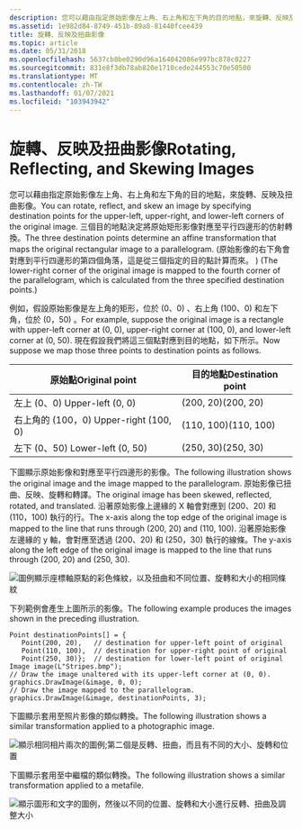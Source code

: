 ```yaml
---
description: 您可以藉由指定原始影像左上角、右上角和左下角的目的地點，來旋轉、反映及扭曲影像。
ms.assetid: 1e982d84-8749-451b-89a8-81440fcee439
title: 旋轉、反映及扭曲影像
ms.topic: article
ms.date: 05/31/2018
ms.openlocfilehash: 5637cb8be0290d96a164042086e997bc878c0227
ms.sourcegitcommit: 831e8f3db78ab820e1710cede244553c70e50500
ms.translationtype: MT
ms.contentlocale: zh-TW
ms.lasthandoff: 01/07/2021
ms.locfileid: "103943942"
---
```

# <a name="rotating-reflecting-and-skewing-images"></a><span data-ttu-id="13ee1-103">旋轉、反映及扭曲影像</span><span class="sxs-lookup"><span data-stu-id="13ee1-103">Rotating, Reflecting, and Skewing Images</span></span>

<span data-ttu-id="13ee1-104">您可以藉由指定原始影像左上角、右上角和左下角的目的地點，來旋轉、反映及扭曲影像。</span><span class="sxs-lookup"><span data-stu-id="13ee1-104">You can rotate, reflect, and skew an image by specifying destination points for the upper-left, upper-right, and lower-left corners of the original image.</span></span> <span data-ttu-id="13ee1-105">三個目的地點決定將原始矩形影像對應至平行四邊形的仿射轉換。</span><span class="sxs-lookup"><span data-stu-id="13ee1-105">The three destination points determine an affine transformation that maps the original rectangular image to a parallelogram.</span></span> <span data-ttu-id="13ee1-106"> (原始影像的右下角會對應到平行四邊形的第四個角落，這是從三個指定的目的點計算而來。 ) </span><span class="sxs-lookup"><span data-stu-id="13ee1-106">(The lower-right corner of the original image is mapped to the fourth corner of the parallelogram, which is calculated from the three specified destination points.)</span></span>

<span data-ttu-id="13ee1-107">例如，假設原始影像是左上角的矩形，位於 (0、0) 、右上角 (100、0) 和左下角，位於 (0，50) 。</span><span class="sxs-lookup"><span data-stu-id="13ee1-107">For example, suppose the original image is a rectangle with upper-left corner at (0, 0), upper-right corner at (100, 0), and lower-left corner at (0, 50).</span></span> <span data-ttu-id="13ee1-108">現在假設我們將這三個點對應到目的地點，如下所示。</span><span class="sxs-lookup"><span data-stu-id="13ee1-108">Now suppose we map those three points to destination points as follows.</span></span>



| <span data-ttu-id="13ee1-109">原始點</span><span class="sxs-lookup"><span data-stu-id="13ee1-109">Original point</span></span>       | <span data-ttu-id="13ee1-110">目的地點</span><span class="sxs-lookup"><span data-stu-id="13ee1-110">Destination point</span></span> |
|----------------------|-------------------|
| <span data-ttu-id="13ee1-111">左上 (0、0) </span><span class="sxs-lookup"><span data-stu-id="13ee1-111">Upper-left (0, 0)</span></span>    | <span data-ttu-id="13ee1-112">(200, 20)</span><span class="sxs-lookup"><span data-stu-id="13ee1-112">(200, 20)</span></span>         |
| <span data-ttu-id="13ee1-113">右上角的 (100，0) </span><span class="sxs-lookup"><span data-stu-id="13ee1-113">Upper-right (100, 0)</span></span> | <span data-ttu-id="13ee1-114">(110, 100)</span><span class="sxs-lookup"><span data-stu-id="13ee1-114">(110, 100)</span></span>        |
| <span data-ttu-id="13ee1-115">左下 (0、50) </span><span class="sxs-lookup"><span data-stu-id="13ee1-115">Lower-left (0, 50)</span></span>   | <span data-ttu-id="13ee1-116">(250, 30)</span><span class="sxs-lookup"><span data-stu-id="13ee1-116">(250, 30)</span></span>         |



 

<span data-ttu-id="13ee1-117">下圖顯示原始影像和對應至平行四邊形的影像。</span><span class="sxs-lookup"><span data-stu-id="13ee1-117">The following illustration shows the original image and the image mapped to the parallelogram.</span></span> <span data-ttu-id="13ee1-118">原始影像已扭曲、反映、旋轉和轉譯。</span><span class="sxs-lookup"><span data-stu-id="13ee1-118">The original image has been skewed, reflected, rotated, and translated.</span></span> <span data-ttu-id="13ee1-119">沿著原始影像上邊緣的 X 軸會對應到 (200、20) 和 (110，100) 執行的行。</span><span class="sxs-lookup"><span data-stu-id="13ee1-119">The x-axis along the top edge of the original image is mapped to the line that runs through (200, 20) and (110, 100).</span></span> <span data-ttu-id="13ee1-120">沿著原始影像左邊緣的 y 軸，會對應至透過 (200、20) 和 (250，30) 執行的線條。</span><span class="sxs-lookup"><span data-stu-id="13ee1-120">The y-axis along the left edge of the original image is mapped to the line that runs through (200, 20) and (250, 30).</span></span>

![圖例顯示座標軸原點的彩色條紋，以及扭曲和不同位置、旋轉和大小的相同條紋](images/stripes1.png)

<span data-ttu-id="13ee1-122">下列範例會產生上圖所示的影像。</span><span class="sxs-lookup"><span data-stu-id="13ee1-122">The following example produces the images shown in the preceding illustration.</span></span>


```
Point destinationPoints[] = {
   Point(200, 20),   // destination for upper-left point of original
   Point(110, 100),  // destination for upper-right point of original
   Point(250, 30)};  // destination for lower-left point of original
Image image(L"Stripes.bmp");
// Draw the image unaltered with its upper-left corner at (0, 0).
graphics.DrawImage(&image, 0, 0);
// Draw the image mapped to the parallelogram.
graphics.DrawImage(&image, destinationPoints, 3); 
```



<span data-ttu-id="13ee1-123">下圖顯示套用至照片影像的類似轉換。</span><span class="sxs-lookup"><span data-stu-id="13ee1-123">The following illustration shows a similar transformation applied to a photographic image.</span></span>

![顯示相同相片兩次的圖例;第二個是反轉、扭曲，而且有不同的大小、旋轉和位置](images/transformedclimber.png)

<span data-ttu-id="13ee1-125">下圖顯示套用至中繼檔的類似轉換。</span><span class="sxs-lookup"><span data-stu-id="13ee1-125">The following illustration shows a similar transformation applied to a metafile.</span></span>

![顯示圖形和文字的圖例，然後以不同的位置、旋轉和大小進行反轉、扭曲及調整大小](images/transformedmetafile.png)

 

 



